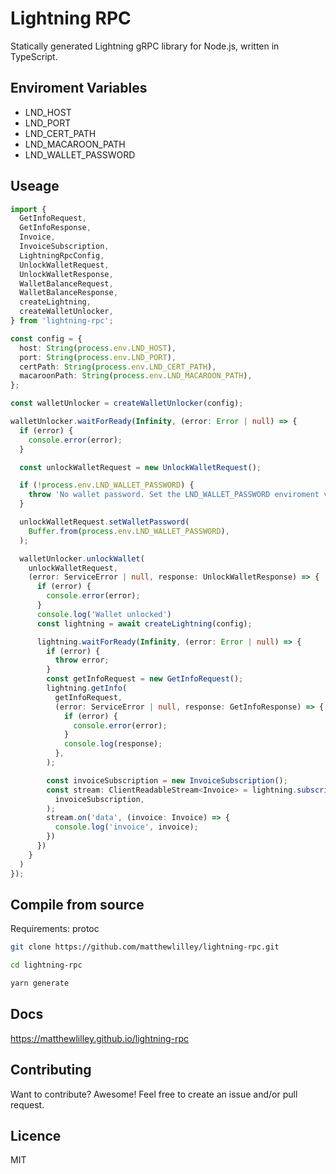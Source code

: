 # Lightning RPC

Statically generated Lightning gRPC library for Node.js, written in TypeScript.

## Enviroment Variables

- LND_HOST
- LND_PORT
- LND_CERT_PATH
- LND_MACAROON_PATH
- LND_WALLET_PASSWORD

## Useage

```typescript
import {
  GetInfoRequest,
  GetInfoResponse,
  Invoice,
  InvoiceSubscription,
  LightningRpcConfig,
  UnlockWalletRequest,
  UnlockWalletResponse,
  WalletBalanceRequest,
  WalletBalanceResponse,
  createLightning,
  createWalletUnlocker,
} from 'lightning-rpc';

const config = {
  host: String(process.env.LND_HOST),
  port: String(process.env.LND_PORT),
  certPath: String(process.env.LND_CERT_PATH),
  macaroonPath: String(process.env.LND_MACAROON_PATH),
};

const walletUnlocker = createWalletUnlocker(config);

walletUnlocker.waitForReady(Infinity, (error: Error | null) => {
  if (error) {
    console.error(error);
  }

  const unlockWalletRequest = new UnlockWalletRequest();

  if (!process.env.LND_WALLET_PASSWORD) {
    throw 'No wallet password. Set the LND_WALLET_PASSWORD enviroment variable.';
  }

  unlockWalletRequest.setWalletPassword(
    Buffer.from(process.env.LND_WALLET_PASSWORD),
  );

  walletUnlocker.unlockWallet(
    unlockWalletRequest,
    (error: ServiceError | null, response: UnlockWalletResponse) => {
      if (error) {
        console.error(error);
      }
      console.log('Wallet unlocked')
      const lightning = await createLightning(config);

      lightning.waitForReady(Infinity, (error: Error | null) => {
        if (error) {
          throw error;
        }
        const getInfoRequest = new GetInfoRequest();
        lightning.getInfo(
          getInfoRequest,
          (error: ServiceError | null, response: GetInfoResponse) => {
            if (error) {
              console.error(error);
            }
            console.log(response);
          },
        );

        const invoiceSubscription = new InvoiceSubscription();
        const stream: ClientReadableStream<Invoice> = lightning.subscribeInvoices(
          invoiceSubscription,
        );
        stream.on('data', (invoice: Invoice) => {
          console.log('invoice', invoice);
        })
      })
    }
  )
});

```

## Compile from source

Requirements: protoc

```bash
git clone https://github.com/matthewlilley/lightning-rpc.git

cd lightning-rpc

yarn generate
```

## Docs

https://matthewlilley.github.io/lightning-rpc

## Contributing

Want to contribute? Awesome! Feel free to create an issue and/or pull request.

## Licence

MIT
